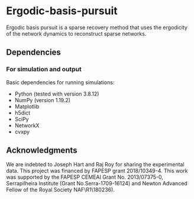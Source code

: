 # Ergodic-basis-pursuit

 Ergodic basis pursuit is a sparse recovery method that uses the ergodicity of the network dynamics to reconstruct sparse networks.

 ## Dependencies

 ### For simulation and output

 Basic dependencies for running simulations:

 * Python (tested with version 3.8.12)
 * NumPy (version 1.19.2)
 * Matplotlib
 * h5dict
 * SciPy
 * NetworkX
 * cvxpy 

 ## Acknowledgments

We are indebted to Joseph Hart and Raj Roy for sharing the experimental data.
This project was financed by FAPESP grant 2018/10349-4. This work was supported by the FAPESP CEMEAI Grant No. 2013/07375-0, Serrapilheira Institute (Grant No.Serra-1709-16124) and Newton Advanced Fellow of the Royal Society NAF\R1\180236).
